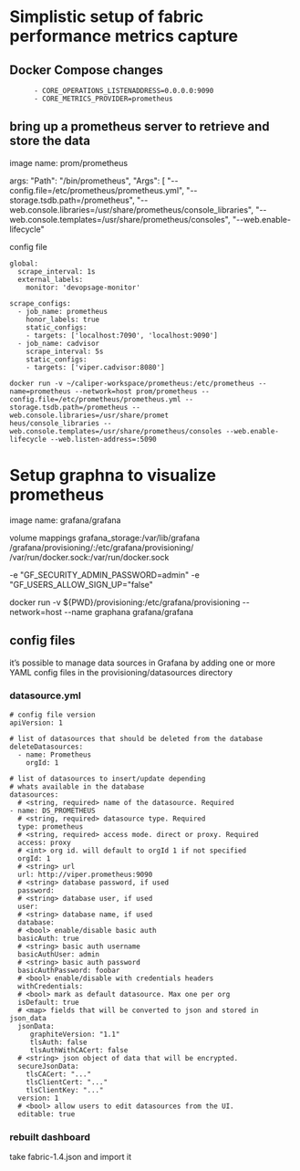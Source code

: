# Simplistic setup of fabric performance metrics capture

## Docker Compose changes

```
      - CORE_OPERATIONS_LISTENADDRESS=0.0.0.0:9090
      - CORE_METRICS_PROVIDER=prometheus
```

## bring up a prometheus server to retrieve and store the data

image name: prom/prometheus

args:         "Path": "/bin/prometheus",
        "Args": [
            "--config.file=/etc/prometheus/prometheus.yml",
            "--storage.tsdb.path=/prometheus",
            "--web.console.libraries=/usr/share/prometheus/console_libraries",
            "--web.console.templates=/usr/share/prometheus/consoles",
            "--web.enable-lifecycle"

config file
```
global:
  scrape_interval: 1s
  external_labels:
    monitor: 'devopsage-monitor'

scrape_configs:
  - job_name: prometheus
    honor_labels: true
    static_configs:
    - targets: ['localhost:7090', 'localhost:9090']
  - job_name: cadvisor
    scrape_interval: 5s
    static_configs:
    - targets: ['viper.cadvisor:8080']
```

```
docker run -v ~/caliper-workspace/prometheus:/etc/prometheus --name=prometheus --network=host prom/prometheus --config.file=/etc/prometheus/prometheus.yml --storage.tsdb.path=/prometheus --web.console.libraries=/usr/share/promet
heus/console_libraries --web.console.templates=/usr/share/prometheus/consoles --web.enable-lifecycle --web.listen-address=:5090
```

# Setup graphna to visualize prometheus

image name: grafana/grafana

volume mappings
grafana_storage:/var/lib/grafana
/grafana/provisioning/:/etc/grafana/provisioning/
/var/run/docker.sock:/var/run/docker.sock

-e "GF_SECURITY_ADMIN_PASSWORD=admin"
-e "GF_USERS_ALLOW_SIGN_UP="false"

docker run -v ${PWD}/provisioning:/etc/grafana/provisioning --network=host --name graphana grafana/grafana

## config files
it’s possible to manage data sources in Grafana by adding one or more YAML config files in the provisioning/datasources directory

### datasource.yml
```
# config file version
apiVersion: 1

# list of datasources that should be deleted from the database
deleteDatasources:
  - name: Prometheus
    orgId: 1

# list of datasources to insert/update depending
# whats available in the database
datasources:
  # <string, required> name of the datasource. Required
- name: DS_PROMETHEUS
  # <string, required> datasource type. Required
  type: prometheus
  # <string, required> access mode. direct or proxy. Required
  access: proxy
  # <int> org id. will default to orgId 1 if not specified
  orgId: 1
  # <string> url
  url: http://viper.prometheus:9090
  # <string> database password, if used
  password:
  # <string> database user, if used
  user:
  # <string> database name, if used
  database:
  # <bool> enable/disable basic auth
  basicAuth: true
  # <string> basic auth username
  basicAuthUser: admin
  # <string> basic auth password
  basicAuthPassword: foobar
  # <bool> enable/disable with credentials headers
  withCredentials:
  # <bool> mark as default datasource. Max one per org
  isDefault: true
  # <map> fields that will be converted to json and stored in json_data
  jsonData:
     graphiteVersion: "1.1"
     tlsAuth: false
     tlsAuthWithCACert: false
  # <string> json object of data that will be encrypted.
  secureJsonData:
    tlsCACert: "..."
    tlsClientCert: "..."
    tlsClientKey: "..."
  version: 1
  # <bool> allow users to edit datasources from the UI.
  editable: true
  ```

### rebuilt dashboard
take fabric-1.4.json and import it

